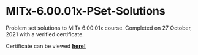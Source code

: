 # MITx-6.00.01x-PSet-Solutions
Problem set solutions to MITx 6.00.01x course. Completed on 27 October, 2021 with a verified certificate.

Certificate can be viewed <a href="https://courses.edx.org/certificates/349b9c48f53c413194ff420c561a2cb5"><u><b>here!</b></u></a>
